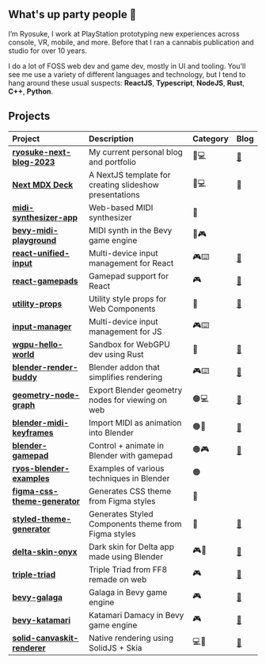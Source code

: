 ## What's up party people 🤘

I’m Ryosuke, I work at PlayStation prototyping new experiences across console, VR, mobile, and more. Before that I ran a cannabis publication and studio for over 10 years.

I do a lot of FOSS web dev and game dev, mostly in UI and tooling. You'll see me use a variety of different languages and technology, but I tend to hang around these usual suspects: **ReactJS**, **Typescript**, **NodeJS**, **Rust**, **C++**, **Python**. 

## Projects

|Project|Description|Category|Blog|
|:------------- |:-------------|:-------------|:-------------|
| [**ryosuke-next-blog-2023**](https://github.com/whoisryosuke/ryosuke-next-blog-2023) | My current personal blog and portfolio | 📘💻 | [🔗](https://whoisryosuke.com/blog/2024/the-vision-pro-redesign-of-2024) |
| [**Next MDX Deck**](https://github.com/whoisryosuke/next-mdx-deck) | A NextJS template for creating slideshow presentations | 📘💻 | 🔗 |
| [**midi-synthesizer-app**](https://github.com/whoisryosuke/midi-synthesizer-app) | Web-based MIDI synthesizer | 🎹 | |
| [**bevy-midi-playground**](https://github.com/whoisryosuke/bevy-midi-playground) | MIDI synth in the Bevy game engine | 🎹🎮 |
| [**react-unified-input**](https://github.com/whoisryosuke/react-unified-input) | Multi-device input management for React | 🎮⌨️ | [🔗](https://whoisryosuke.com/blog/2024/focus-and-spatial-navigation-in-react) |
| [**react-gamepads**](https://github.com/whoisryosuke/react-gamepads) | Gamepad support for React | 🎮 | [🔗](https://whoisryosuke.com/blog/2020/adding-game-controller-input-to-react) |
| [**utility-props**](https://github.com/whoisryosuke/utility-props) | Utility style props for Web Components | 🎨 | [🔗](https://whoisryosuke.com/blog/2020/utility-props-for-web-components) |
| [**input-manager**](https://github.com/whoisryosuke/input-manager) | Multi-device input management for JS | 🎮⌨️ | |
| [**wgpu-hello-world**](https://github.com/whoisryosuke/wgpu-hello-world) | Sandbox for WebGPU dev using Rust | 🌈 | [🔗](https://whoisryosuke.com/blog/2022/primitive-geometry-in-wgpu-and-rust) |
| [**blender-render-buddy**](https://github.com/whoisryosuke/blender-render-buddy) | Blender addon that simplifies rendering | 🎮⌨️ | [🔗](https://whoisryosuke.com/blog/2024/how-i-made-the-render-buddy-blender-plugin) |
| [**geometry-node-graph**](https://github.com/whoisryosuke/geometry-node-graph) | Export Blender geometry nodes for viewing on web | 🟠💻 | [🔗](https://whoisryosuke.com/blog/2023/exporting-geometry-nodes-from-blender) |
| [**blender-midi-keyframes**](https://github.com/whoisryosuke/blender-midi-keyframes) | Import MIDI as animation into Blender | 🟠🎹 | [🔗](https://whoisryosuke.com/blog/2024/midi-powered-animations-in-blender) |
| [**blender-gamepad**](https://github.com/whoisryosuke/blender-gamepad) | Control + animate in Blender with gamepad | 🟠🎮 | [🔗](https://whoisryosuke.com/blog/2024/using-gamepads-in-blender) |
| [**ryos-blender-examples**](https://github.com/whoisryosuke/ryos-blender-examples) | Examples of various techniques in Blender | 🟠 | |
| [**figma-css-theme-generator**](https://github.com/whoisryosuke/figma-css-theme-generator) | Generates CSS theme from Figma styles | 🎨 | |
| [**styled-theme-generator**](https://github.com/whoisryosuke/styled-theme-generator) | Generates Styled Components theme from Figma styles | 🎨 | [🔗](https://whoisryosuke.com/blog/2020/syncing-figma-styles-with-css-in-js) |
| [**delta-skin-onyx**](https://github.com/whoisryosuke/delta-skin-onyx) | Dark skin for Delta app made using Blender | 🎮🎨 | [🔗](https://whoisryosuke.com/blog/2024/the-guide-for-designing-delta-skins) |
| [**triple-triad**](https://github.com/whoisryosuke/triple-triad) | Triple Triad from FF8 remade on web | 🎮 | [🔗](https://whoisryosuke.com/blog/2024/recreating-triple-triad-in-reactjs) |
| [**bevy-galaga**](https://github.com/whoisryosuke/bevy-galaga) | Galaga in Bevy game engine | 🎮 | [🔗](https://whoisryosuke.com/blog/2023/making-galaga-in-rust-with-bevy-part-1) |
| [**bevy-katamari**](https://github.com/whoisryosuke/bevy-katamari) | Katamari Damacy in Bevy game engine | 🎮 | [🔗](https://whoisryosuke.com/blog/2023/making-katamari-for-bevy-game-jam) |
| [**solid-canvaskit-renderer**](https://github.com/whoisryosuke/solid-canvaskit-renderer) | Native rendering using SolidJS + Skia | 💻🌈 | [🔗]([https://whoisryosuke.com/blog/2023/making-katamari-for-bevy-game-jam](https://whoisryosuke.com/blog/2022/ditch-the-dom-with-solidjs-and-skia-canvaskit)) |

